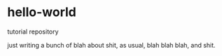 # hello-world
tutorial repository

just writing a bunch of blah about shit, as usual, blah blah blah, and shit.
